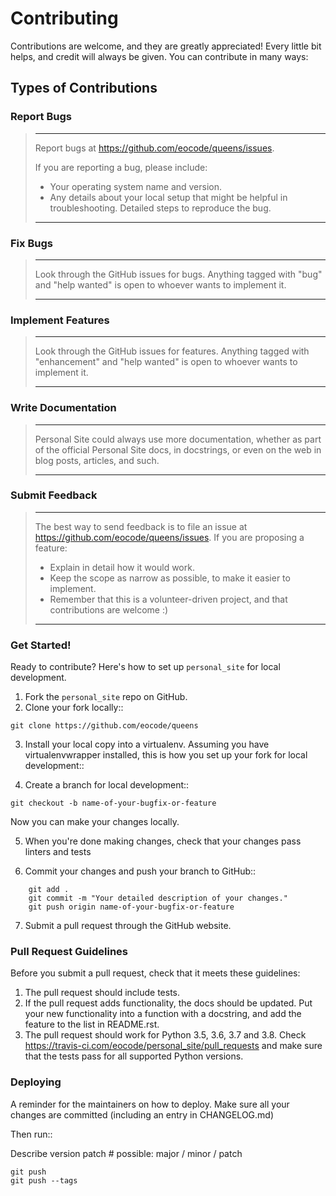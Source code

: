 # Contributing

Contributions are welcome, and they are greatly appreciated! Every little bit helps, and credit will always be given. You can contribute in many ways:

## Types of Contributions

### Report Bugs

> ---
> Report bugs at https://github.com/eocode/queens/issues.
>
>If you are reporting a bug, please include:
>
> * Your operating system name and version.
> * Any details about your local setup that might be helpful in  troubleshooting.
> Detailed steps to reproduce the bug.
> 
> ---

### Fix Bugs

> ---
> Look through the GitHub issues for bugs. Anything tagged with "bug" and "help
> wanted" is open to whoever wants to implement it.
> 
> ---

### Implement Features

> ---
> Look through the GitHub issues for features. Anything tagged with "enhancement"
> and "help wanted" is open to whoever wants to implement it.
>
> ---

### Write Documentation

> ---
> Personal Site could always use more documentation, whether as part of the
> official Personal Site docs, in docstrings, or even on the web in blog posts, articles, and such.
> 
> ---

### Submit Feedback

> ---
> The best way to send feedback is to file an issue at https://github.com/eocode/queens/issues.
> If you are proposing a feature:
> 
> * Explain in detail how it would work.
> * Keep the scope as narrow as possible, to make it easier to implement.
> * Remember that this is a volunteer-driven project, and that contributions
  are welcome :)
> ---

### Get Started!

Ready to contribute? Here's how to set up `personal_site` for local development.

1. Fork the `personal_site` repo on GitHub.
2. Clone your fork locally::

`git clone https://github.com/eocode/queens`

3. Install your local copy into a virtualenv. Assuming you have virtualenvwrapper installed, this is how you set up your fork for local development::

4. Create a branch for local development::

`git checkout -b name-of-your-bugfix-or-feature`

Now you can make your changes locally.

5. When you're done making changes, check that your changes pass linters and tests

6. Commit your changes and push your branch to GitHub::

```
    git add .
    git commit -m "Your detailed description of your changes."
    git push origin name-of-your-bugfix-or-feature
```

7. Submit a pull request through the GitHub website.

### Pull Request Guidelines

Before you submit a pull request, check that it meets these guidelines:

1. The pull request should include tests.
2. If the pull request adds functionality, the docs should be updated. Put
   your new functionality into a function with a docstring, and add the
   feature to the list in README.rst.
3. The pull request should work for Python 3.5, 3.6, 3.7 and 3.8. Check
   https://travis-ci.com/eocode/personal_site/pull_requests
   and make sure that the tests pass for all supported Python versions.

### Deploying

A reminder for the maintainers on how to deploy.
Make sure all your changes are committed (including an entry in CHANGELOG.md)

Then run::

Describe version patch # possible: major / minor / patch

```
git push
git push --tags
```